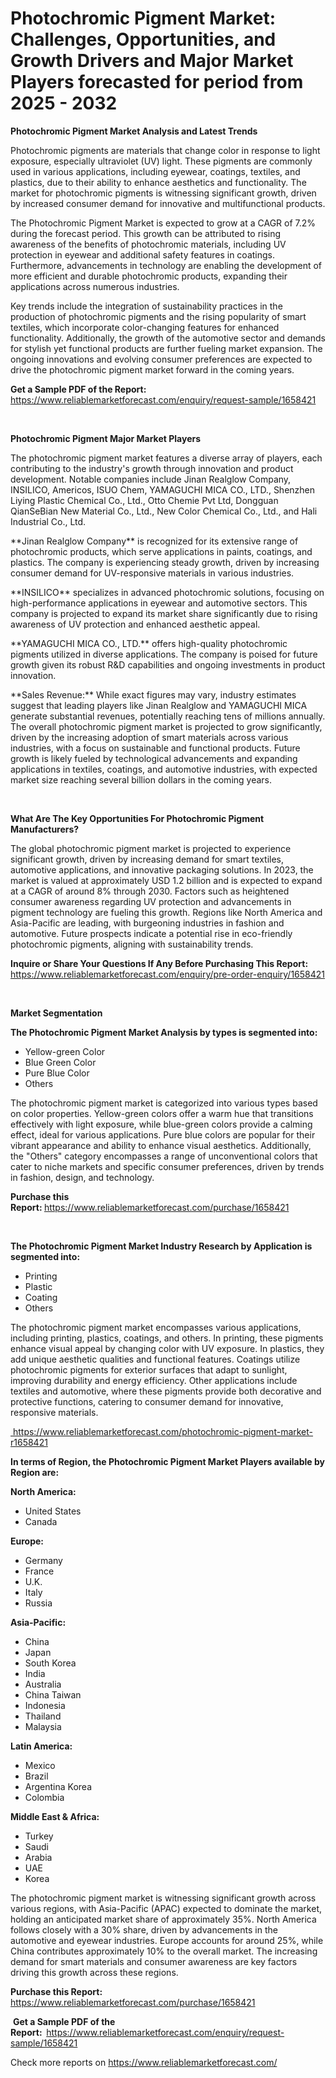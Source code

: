 <p><h1>Photochromic Pigment Market: Challenges, Opportunities, and Growth Drivers and Major Market Players forecasted for period from 2025 - 2032</h1></p><p><strong>Photochromic Pigment Market Analysis and Latest Trends</strong></p>
<p><p>Photochromic pigments are materials that change color in response to light exposure, especially ultraviolet (UV) light. These pigments are commonly used in various applications, including eyewear, coatings, textiles, and plastics, due to their ability to enhance aesthetics and functionality. The market for photochromic pigments is witnessing significant growth, driven by increased consumer demand for innovative and multifunctional products.</p><p>The Photochromic Pigment Market is expected to grow at a CAGR of 7.2% during the forecast period. This growth can be attributed to rising awareness of the benefits of photochromic materials, including UV protection in eyewear and additional safety features in coatings. Furthermore, advancements in technology are enabling the development of more efficient and durable photochromic products, expanding their applications across numerous industries.</p><p>Key trends include the integration of sustainability practices in the production of photochromic pigments and the rising popularity of smart textiles, which incorporate color-changing features for enhanced functionality. Additionally, the growth of the automotive sector and demands for stylish yet functional products are further fueling market expansion. The ongoing innovations and evolving consumer preferences are expected to drive the photochromic pigment market forward in the coming years.</p></p>
<p><strong>Get a Sample PDF of the Report:&nbsp;</strong> <a href="https://www.reliablemarketforecast.com/enquiry/request-sample/1658421?utm_campaign=2800&utm_medium=2&utm_source=Github&utm_content=ia&utm_term=31032025&utm_id=photochromic-pigment">https://www.reliablemarketforecast.com/enquiry/request-sample/1658421</a></p>
<p>&nbsp;</p>
<p><strong>Photochromic Pigment Major Market Players</strong></p>
<p><p>The photochromic pigment market features a diverse array of players, each contributing to the industry's growth through innovation and product development. Notable companies include Jinan Realglow Company, INSILICO, Americos, ISUO Chem, YAMAGUCHI MICA CO., LTD., Shenzhen Liying Plastic Chemical Co., Ltd., Otto Chemie Pvt Ltd, Dongguan QianSeBian New Material Co., Ltd., New Color Chemical Co., Ltd., and Hali Industrial Co., Ltd.</p><p>**Jinan Realglow Company** is recognized for its extensive range of photochromic products, which serve applications in paints, coatings, and plastics. The company is experiencing steady growth, driven by increasing consumer demand for UV-responsive materials in various industries.</p><p>**INSILICO** specializes in advanced photochromic solutions, focusing on high-performance applications in eyewear and automotive sectors. This company is projected to expand its market share significantly due to rising awareness of UV protection and enhanced aesthetic appeal.</p><p>**YAMAGUCHI MICA CO., LTD.** offers high-quality photochromic pigments utilized in diverse applications. The company is poised for future growth given its robust R&D capabilities and ongoing investments in product innovation.</p><p>**Sales Revenue:** While exact figures may vary, industry estimates suggest that leading players like Jinan Realglow and YAMAGUCHI MICA generate substantial revenues, potentially reaching tens of millions annually. The overall photochromic pigment market is projected to grow significantly, driven by the increasing adoption of smart materials across various industries, with a focus on sustainable and functional products. Future growth is likely fueled by technological advancements and expanding applications in textiles, coatings, and automotive industries, with expected market size reaching several billion dollars in the coming years.</p></p>
<p>&nbsp;</p>
<p><strong>What Are The Key Opportunities For Photochromic Pigment Manufacturers?</strong></p>
<p><p>The global photochromic pigment market is projected to experience significant growth, driven by increasing demand for smart textiles, automotive applications, and innovative packaging solutions. In 2023, the market is valued at approximately USD 1.2 billion and is expected to expand at a CAGR of around 8% through 2030. Factors such as heightened consumer awareness regarding UV protection and advancements in pigment technology are fueling this growth. Regions like North America and Asia-Pacific are leading, with burgeoning industries in fashion and automotive. Future prospects indicate a potential rise in eco-friendly photochromic pigments, aligning with sustainability trends.</p></p>
<p><strong>Inquire or Share Your Questions If Any Before Purchasing This Report:</strong> <a href="https://www.reliablemarketforecast.com/enquiry/pre-order-enquiry/1658421?utm_campaign=2800&utm_medium=2&utm_source=Github&utm_content=ia&utm_term=31032025&utm_id=photochromic-pigment">https://www.reliablemarketforecast.com/enquiry/pre-order-enquiry/1658421</a></p>
<p>&nbsp;</p>
<p><strong>Market Segmentation</strong></p>
<p><strong>The Photochromic Pigment Market Analysis by types is segmented into:</strong></p>
<p><ul><li>Yellow-green Color</li><li>Blue Green Color</li><li>Pure Blue Color</li><li>Others</li></ul></p>
<p><p>The photochromic pigment market is categorized into various types based on color properties. Yellow-green colors offer a warm hue that transitions effectively with light exposure, while blue-green colors provide a calming effect, ideal for various applications. Pure blue colors are popular for their vibrant appearance and ability to enhance visual aesthetics. Additionally, the "Others" category encompasses a range of unconventional colors that cater to niche markets and specific consumer preferences, driven by trends in fashion, design, and technology.</p></p>
<p><strong>Purchase this Report:&nbsp;</strong><a href="https://www.reliablemarketforecast.com/purchase/1658421?utm_campaign=2800&utm_medium=2&utm_source=Github&utm_content=ia&utm_term=31032025&utm_id=photochromic-pigment">https://www.reliablemarketforecast.com/purchase/1658421</a></p>
<p>&nbsp;</p>
<p><strong>The Photochromic Pigment Market Industry Research by Application is segmented into:</strong></p>
<p><ul><li>Printing</li><li>Plastic</li><li>Coating</li><li>Others</li></ul></p>
<p><p>The photochromic pigment market encompasses various applications, including printing, plastics, coatings, and others. In printing, these pigments enhance visual appeal by changing color with UV exposure. In plastics, they add unique aesthetic qualities and functional features. Coatings utilize photochromic pigments for exterior surfaces that adapt to sunlight, improving durability and energy efficiency. Other applications include textiles and automotive, where these pigments provide both decorative and protective functions, catering to consumer demand for innovative, responsive materials.</p></p>
<p><a href="https://www.reliablemarketforecast.com/photochromic-pigment-market-r1658421?utm_campaign=2800&utm_medium=2&utm_source=Github&utm_content=ia&utm_term=31032025&utm_id=photochromic-pigment">&nbsp;https://www.reliablemarketforecast.com/photochromic-pigment-market-r1658421</a></p>
<p><strong>In terms of Region, the Photochromic Pigment Market Players available by Region are:</strong></p>
<p>
    <p> <strong> North America: </strong>
        <ul>
            <li>United States</li>
            <li>Canada</li>
        </ul>
        </p> 
    <p> <strong> Europe: </strong>
        <ul>
            <li>Germany</li>
            <li>France</li>
            <li>U.K.</li>
            <li>Italy</li>
            <li>Russia</li>
        </ul>
        </p> 
    <p> <strong> Asia-Pacific: </strong>
        <ul>
            <li>China</li>
            <li>Japan</li>
            <li>South Korea</li>
            <li>India</li>
            <li>Australia</li>
            <li>China Taiwan</li>
            <li>Indonesia</li>
            <li>Thailand</li>
            <li>Malaysia</li>
        </ul>
        </p> 
    <p> <strong> Latin America: </strong>
        <ul>
            <li>Mexico</li>
            <li>Brazil</li>
            <li>Argentina Korea</li>
            <li>Colombia</li>
        </ul>
        </p> 
    <p> <strong> Middle East & Africa: </strong>
        <ul>
            <li>Turkey</li>
            <li>Saudi</li>
            <li>Arabia</li>
            <li>UAE</li>
            <li>Korea</li>
        </ul>
    </p>
    </p>
<p><p>The photochromic pigment market is witnessing significant growth across various regions, with Asia-Pacific (APAC) expected to dominate the market, holding an anticipated market share of approximately 35%. North America follows closely with a 30% share, driven by advancements in the automotive and eyewear industries. Europe accounts for around 25%, while China contributes approximately 10% to the overall market. The increasing demand for smart materials and consumer awareness are key factors driving this growth across these regions.</p></p>
<p><strong>Purchase this Report: </strong><a href="https://www.reliablemarketforecast.com/purchase/1658421?utm_campaign=2800&utm_medium=2&utm_source=Github&utm_content=ia&utm_term=31032025&utm_id=photochromic-pigment">https://www.reliablemarketforecast.com/purchase/1658421</a></p>
<p>&nbsp;<strong>Get a Sample PDF of the Report:&nbsp;&nbsp;</strong><a href="https://www.reliablemarketforecast.com/enquiry/request-sample/1658421?utm_campaign=2800&utm_medium=2&utm_source=Github&utm_content=ia&utm_term=31032025&utm_id=photochromic-pigment">https://www.reliablemarketforecast.com/enquiry/request-sample/1658421</a></p>
<p><strong></strong></p>
<p>Check more reports on <a href="https://www.reliablemarketforecast.com/?utm_campaign=2800&utm_medium=2&utm_source=Github&utm_content=ia&utm_term=31032025&utm_id=photochromic-pigment">https://www.reliablemarketforecast.com/</a></p>
